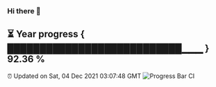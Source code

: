 ### Hi there 👋
⏳ Year progress { ███████████████████████████▁▁▁ } 92.36 %
---
⏰ Updated on Sat, 04 Dec 2021 03:07:48 GMT
![Progress Bar CI](https://github.com/liununu/liununu/workflows/Progress%20Bar%20CI/badge.svg)
